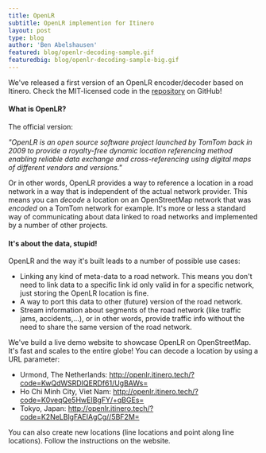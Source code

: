 ```yaml
---
title: OpenLR
subtitle: OpenLR implemention for Itinero
layout: post
type: blog
author: 'Ben Abelshausen'
featured: blog/openlr-decoding-sample.gif
featuredbig: blog/openlr-decoding-sample-big.gif
---
```


We've released a first version of an OpenLR encoder/decoder based on Itinero. Check the MIT-licensed code in the <a href="https://github.com/itinero/openlr">repository</a> on GitHub!

#### What is OpenLR?

The official version:

_"OpenLR is an open source software project launched by TomTom back in 2009 to provide a royalty-free dynamic location referencing method enabling reliable data exchange and cross-referencing using digital maps of different vendors and versions."_

Or in other words, OpenLR provides a way to reference a location in a road network in a way that is independent of the actual network provider. This means you can _decode_ a location on an OpenStreetMap network that was _encoded_ on a TomTom network for example. It's more or less a standard way of communicating about data linked to road networks and implemented by a number of other projects.

#### It's about the data, stupid!

OpenLR and the way it's built leads to a number of possible use cases:

- Linking any kind of meta-data to a road network. This means you don't need to link data to a specific link id only valid in for a specific network, just storing the OpenLR location is fine.
- A way to port this data to other (future) version of the road network.
- Stream information about segments of the road network (like traffic jams, accidents,...), or in other words, provide traffic info without the need to share the same version of the road network.

We've build a live demo website to showcase OpenLR on OpenStreetMap. It's fast and scales to the entire globe! You can decode a location by using a URL parameter:

- Urmond, The Netherlands: <a href="http://openlr.itinero.tech/?code=KwQdWSRDIQERDf61/UgBAWs=">http://openlr.itinero.tech/?code=KwQdWSRDIQERDf61/UgBAWs=</a>
- Ho Chi Minh City, Viet Nam: <a href="http://openlr.itinero.tech/?code=K0veqQe5HwEIBgFY/+qBGEs=">http://openlr.itinero.tech/?code=K0veqQe5HwEIBgFY/+qBGEs=</a>
- Tokyo, Japan: <a href="http://openlr.itinero.tech/?code=K2NeLBlgFAEIAgCg//5BF2M=">http://openlr.itinero.tech/?code=K2NeLBlgFAEIAgCg//5BF2M=</a>

You can also create new locations (line locations and point along line locations). Follow the instructions on the website.
